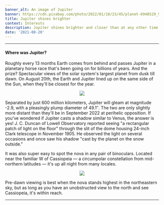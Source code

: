```yaml
---
banner_alt: An image of Jupiter
banner: https://cdn.pixabay.com/photo/2022/01/18/23/45/planet-6948529_960_720.jpg
title: Jupiter shines brighter
context: Interests
description: Jupiter shines brighter and closer than at any other time this year.
date: '2021-08-20'
---
```


---

#### Where was Jupiter?

Roughly every 13 months Earth comes from behind and passes Jupiter in a planetary horse race that's been going on for billions of years. And the prize? Spectacular views of the solar system's largest planet from dusk till dawn. On August 20th, the Earth and Jupiter lined up on the same side of the Sun, when they'll be closest for the year.

<center>
    <img src="https://cdn.statically.io/gh/thatsameguyokay/images/main/jupiter.jpg" style={{width: "90%"}}></img>
</center>

Separated by just 600 million kilometers, Jupiter will gleam at magnitude -2.9, with a pleasingly plump diameter of 49.1″. The two are only slightly more distant than they'll be in September 2022 at perihelic opposition. If you've wondered if Jupiter casts a shadow similar to Venus, the answer is yes! J. C. Duncan of Lowell Observatory reported seeing "a rectangular patch of light on the floor" through the slit of the dome housing 24-inch Clark telescope in November 1905. He observed the light on several occasions and once saw his shadow "cast by the planet on the snow outside."

It was also super easy to spot the nova in any pair of binoculars. Located near the familiar W of Cassiopeia — a circumpolar constellation from mid-northern latitudes — it's up all night from many locales.

<center>
    <img src="https://cdn.statically.io/gh/thatsameguyokay/images/main/jupiter2.webp" style={{width: "90%"}}></img>
</center>

Pre-dawn viewing is best when the nova stands highest in the northeastern sky, but as long as you have an unobstructed view to the north and see Cassiopeia, it's within reach.

---
